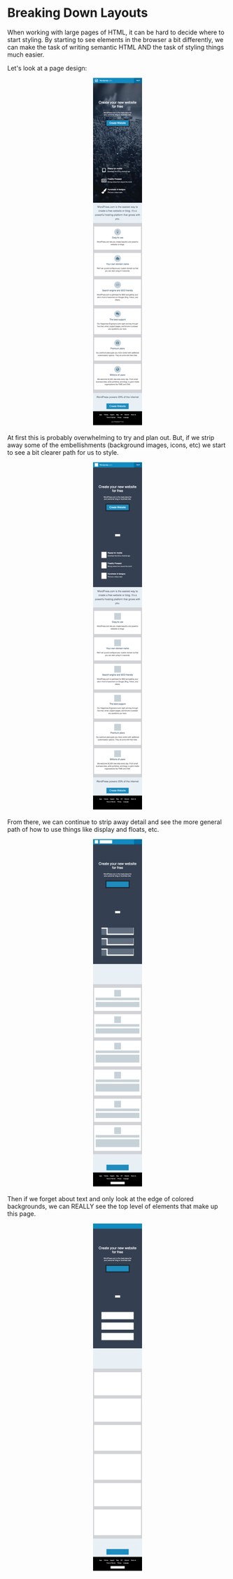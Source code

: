 # Breaking Down Layouts

When working with large pages of HTML, it can be hard to decide where to start styling.
By starting to see elements in the browser a bit differently, we can make the task of writing semantic HTML AND the task of styling things much easier.

Let's look at a page design:

<a href="../../img/layouts/stage4.png" target="_blank"><img src="../../img/layouts/stage4.png" alt="Final Design" style="margin: auto; display:block; max-height: 800px;"></a>

At first this is probably overwhelming to try and plan out.
But, if we strip away some of the embellishments (background images, icons, etc) we start to see a bit clearer path for us to style.

<a href="../../img/layouts/stage3.png" target="_blank"><img src="../../img/layouts/stage3.png" alt="Stage 3" style="margin: auto; display:block; max-height: 800px;"></a>

From there, we can continue to strip away detail and see the more general path of how to use things like display and floats, etc.

<a href="../../img/layouts/stage2.png" target="_blank"><img src="../../img/layouts/stage2.png" alt="Stage 2" style="margin: auto; display:block; max-height: 800px;"></a>

Then if we forget about text and only look at the edge of colored backgrounds, we can REALLY see the top level of elements that make up this page.

<a href="../../img/layouts/stage1.png" target="_blank"><img src="../../img/layouts/stage1.png" alt="Stage 1" style="margin: auto; display:block; max-height: 800px;"></a>
